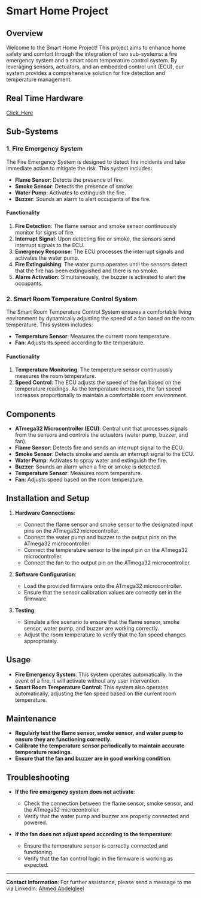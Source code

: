 # Smart Home Project

## Overview

Welcome to the Smart Home Project! This project aims to enhance home safety and comfort through the integration of two sub-systems: a fire emergency system and a smart room temperature control system. By leveraging sensors, actuators, and an embedded control unit (ECU), our system provides a comprehensive solution for fire detection and temperature management.

## Real Time Hardware

[Click_Here](https://drive.google.com/file/d/1GV_VvAUBhk1NinG84aoPqFBGor-79fjs/view?t=3)


## Sub-Systems

### 1. Fire Emergency System

The Fire Emergency System is designed to detect fire incidents and take immediate action to mitigate the risk. This system includes:

- **Flame Sensor**: Detects the presence of fire.
- **Smoke Sensor**: Detects the presence of smoke.
- **Water Pump**: Activates to extinguish the fire.
- **Buzzer**: Sounds an alarm to alert occupants of the fire.

#### Functionality

1. **Fire Detection**: The flame sensor and smoke sensor continuously monitor for signs of fire.
2. **Interrupt Signal**: Upon detecting fire or smoke, the sensors send interrupt signals to the ECU.
3. **Emergency Response**: The ECU processes the interrupt signals and activates the water pump.
4. **Fire Extinguishing**: The water pump operates until the sensors detect that the fire has been extinguished and there is no smoke.
5. **Alarm Activation**: Simultaneously, the buzzer is activated to alert the occupants.

### 2. Smart Room Temperature Control System

The Smart Room Temperature Control System ensures a comfortable living environment by dynamically adjusting the speed of a fan based on the room temperature. This system includes:

- **Temperature Sensor**: Measures the current room temperature.
- **Fan**: Adjusts its speed according to the temperature.

#### Functionality

1. **Temperature Monitoring**: The temperature sensor continuously measures the room temperature.
2. **Speed Control**: The ECU adjusts the speed of the fan based on the temperature readings. As the temperature increases, the fan speed increases proportionally to maintain a comfortable room environment.

## Components

- **ATmega32 Microcontroller (ECU)**: Central unit that processes signals from the sensors and controls the actuators (water pump, buzzer, and fan).
- **Flame Sensor**: Detects fire and sends an interrupt signal to the ECU.
- **Smoke Sensor**: Detects smoke and sends an interrupt signal to the ECU.
- **Water Pump**: Activates to spray water and extinguish the fire.
- **Buzzer**: Sounds an alarm when a fire or smoke is detected.
- **Temperature Sensor**: Measures room temperature.
- **Fan**: Adjusts speed based on the room temperature.

## Installation and Setup

1. **Hardware Connections**:
   - Connect the flame sensor and smoke sensor to the designated input pins on the ATmega32 microcontroller.
   - Connect the water pump and buzzer to the output pins on the ATmega32 microcontroller.
   - Connect the temperature sensor to the input pin on the ATmega32 microcontroller.
   - Connect the fan to the output pin on the ATmega32 microcontroller.

2. **Software Configuration**:
   - Load the provided firmware onto the ATmega32 microcontroller.
   - Ensure that the sensor calibration values are correctly set in the firmware.

3. **Testing**:
   - Simulate a fire scenario to ensure that the flame sensor, smoke sensor, water pump, and buzzer are working correctly.
   - Adjust the room temperature to verify that the fan speed changes appropriately.

## Usage

- **Fire Emergency System**: This system operates automatically. In the event of a fire, it will activate without any user intervention.
- **Smart Room Temperature Control**: This system also operates automatically, adjusting the fan speed based on the current room temperature.

## Maintenance

- **Regularly test the flame sensor, smoke sensor, and water pump to ensure they are functioning correctly**.
- **Calibrate the temperature sensor periodically to maintain accurate temperature readings**.
- **Ensure that the fan and buzzer are in good working condition**.

## Troubleshooting

- **If the fire emergency system does not activate**:
  - Check the connection between the flame sensor, smoke sensor, and the ATmega32 microcontroller.
  - Verify that the water pump and buzzer are properly connected and powered.
  
- **If the fan does not adjust speed according to the temperature**:
  - Ensure the temperature sensor is correctly connected and functioning.
  - Verify that the fan control logic in the firmware is working as expected.

---

**Contact Information**: For further assistance, please send a message to me via LinkedIn: [Ahmed Abdelgleel](https://www.linkedin.com/in/ahmed-abdelgleel-95a675252/)
